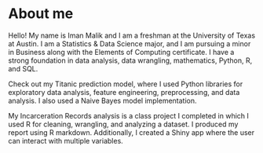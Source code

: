 # About me

Hello! My name is Iman Malik and I am a freshman at the University of Texas at Austin. I am a Statistics & Data Science major, and I am pursuing a minor in Business along with the Elements of Computing certificate. I have a strong foundation in data analysis, data wrangling, mathematics, Python, R, and SQL.

Check out my Titanic prediction model, where I used Python libraries for exploratory data analysis, feature engineering, preprocessing, and data analysis. I also used a Naive Bayes model implementation.

My Incarceration Records analysis is a class project I completed in which I used R for cleaning, wrangling, and analyzing a dataset. I produced my report using R markdown. Additionally, I created a Shiny app where the user can interact with multiple variables.
